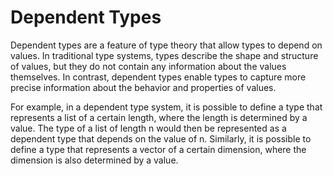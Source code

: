# Dependent Types

Dependent types are a feature of type theory that allow types to depend on values. 
In traditional type systems, types describe the shape and structure of values, 
but they do not contain any information about the values themselves. 
In contrast, dependent types enable types to capture more precise information about the behavior and properties of values.

For example, in a dependent type system, 
it is possible to define a type that represents a list of a certain length, 
where the length is determined by a value. 
The type of a list of length n would then be represented as a dependent type that depends on the value of n. 
Similarly, it is possible to define a type that represents a vector of a certain dimension, 
where the dimension is also determined by a value.
